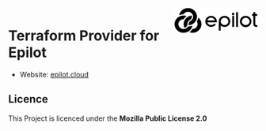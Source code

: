 <a href="https://epilot.cloud">
  <img src=".github/epilot_logo.svg" alt="Epilot Logo" title="Epilot" align="right" height="50" />
</a>

# Terraform Provider for Epilot

- Website: [epilot.cloud](https://epilot.cloud/)

## Licence
This Project is licenced under the **Mozilla Public License 2.0**